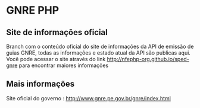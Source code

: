 GNRE PHP
=================

Site de informações oficial
-----

Branch com o conteúdo oficial do site de informações da API de emissão de guias GNRE, todas as informações e estado atual
da API são publicas aqui.
Você pode acessar o site através do link http://nfephp-org.github.io/sped-gnre para encontrar maiores informações

Mais informações
-----
Site oficial do governo :     http://www.gnre.pe.gov.br/gnre/index.html

